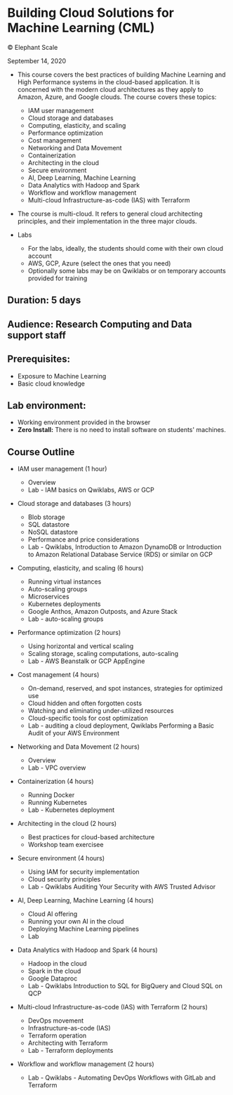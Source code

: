 # Building Cloud Solutions for Machine Learning (CML)

© Elephant Scale

September 14, 2020

* This course covers the best practices of building Machine Learning and High Performance
systems in the cloud-based application. It is concerned with the modern cloud architectures 
as they apply to Amazon, Azure, and Google clouds. The course covers these topics:
    
    * IAM user management
    * Cloud storage and databases
    * Computing, elasticity, and scaling
    * Performance optimization
    * Cost management
    * Networking and Data Movement
    * Containerization
    * Architecting in the cloud
    * Secure environment
    * AI, Deep Learning, Machine Learning
    * Data Analytics with Hadoop and Spark
    * Workflow and workflow management        
    * Multi-cloud Infrastructure-as-code (IAS) with  Terraform
        
* The course is multi-cloud. It refers to general cloud architecting principles,
 and their implementation in the three major clouds.

* Labs
    * For the labs, ideally, the students should come with their own cloud account
    * AWS, GCP, Azure (select the ones that you need)
    * Optionally some labs may be on Qwiklabs or on temporary accounts provided for training
           
## Duration: 5 days
## Audience: Research Computing and Data support staff
## Prerequisites:
 * Exposure to Machine Learning
 * Basic cloud knowledge 

## Lab environment:
* Working environment provided in the browser
* **Zero Install:** There is no need to install software on students' machines.

## Course Outline

* IAM user management (1 hour)
    * Overview
    * Lab - IAM basics on Qwiklabs, AWS or GCP
    
* Cloud storage and databases (3 hours)
    * Blob storage
    * SQL datastore
    * NoSQL datastore
    * Performance and price considerations
    * Lab - Qwiklabs, Introduction to Amazon DynamoDB or Introduction to Amazon Relational Database Service (RDS) or similar on GCP
    
* Computing, elasticity, and scaling (6 hours)
    * Running virtual instances
    * Auto-scaling groups
    * Microservices
    * Kubernetes deployments
    * Google Anthos, Amazon Outposts, and Azure Stack
    * Lab - auto-scaling groups
     
* Performance optimization (2 hours)
    * Using horizontal and vertical scaling
    * Scaling storage, scaling computations, auto-scaling
    * Lab - AWS Beanstalk or GCP AppEngine
    
* Cost management (4 hours)
    * On-demand, reserved, and spot instances, strategies for optimized use
    * Cloud hidden and often forgotten costs
    * Watching and eliminating under-utilized resources
    * Cloud-specific tools for cost optimization
    * Lab - auditing a cloud deployment, Qwiklabs Performing a Basic Audit of your AWS Environment

* Networking and Data Movement (2 hours)
    * Overview
    * Lab - VPC overview
    
* Containerization (4 hours)
    * Running Docker
    * Running Kubernetes
    * Lab - Kubernetes deployment
    
* Architecting in the cloud (2 hours)
    * Best practices for cloud-based architecture
    * Workshop team exercisee
    
* Secure environment (4 hours)
    * Using IAM for security implementation
    * Cloud security principles
    * Lab - Qwiklabs Auditing Your Security with AWS Trusted Advisor
        
* AI, Deep Learning, Machine Learning (4 hours)
    * Cloud AI offering
    * Running your own AI in the cloud
    * Deploying Machine Learning pipelines
    * Lab
    
* Data Analytics with Hadoop and Spark (4 hours)
    * Hadoop in the cloud
    * Spark in the cloud
    * Google Dataproc
    * Lab - Qwiklabs Introduction to SQL for BigQuery and Cloud SQL on QCP
            
* Multi-cloud Infrastructure-as-code (IAS) with  Terraform (2 hours)
    * DevOps movement
    * Infrastructure-as-code (IAS)
    * Terraform operation
    * Architecting with Terraform
    * Lab - Terraform deployments 
    
* Workflow and workflow management (2 hours)
    * Lab - Qwiklabs - Automating DevOps Workflows with GitLab and Terraform
    